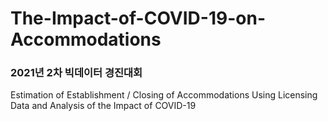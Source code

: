 # The-Impact-of-COVID-19-on-Accommodations
### 2021년 2차 빅데이터 경진대회
Estimation of Establishment / Closing of Accommodations Using Licensing Data and Analysis of the Impact of COVID-19
